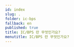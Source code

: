 ```yaml
---
id: index
slug: .
folder: ic-bps
fallback: en
published: true
title: IC/BPS 란 무엇인가요?
menutitle: IC/BPS 란 무엇인가요?
---
```

